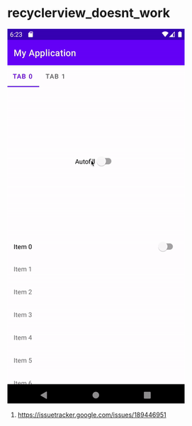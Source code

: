 # recyclerview_doesnt_work

![img](doesnt_work.gif)
1.  https://issuetracker.google.com/issues/189446951
